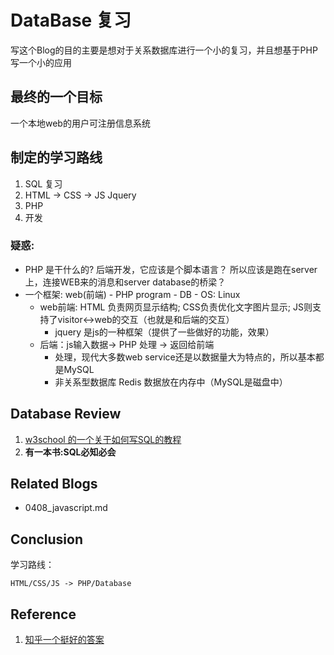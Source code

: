 # DataBase 复习
写这个Blog的目的主要是想对于关系数据库进行一个小的复习，并且想基于PHP写一个小的应用

## 最终的一个目标
一个本地web的用户可注册信息系统

## 制定的学习路线
1. SQL 复习
2. HTML -> CSS -> JS Jquery
3. PHP
4. 开发
### 疑惑: 
* PHP 是干什么的? 后端开发，它应该是个脚本语言？ 所以应该是跑在server上，连接WEB来的消息和server database的桥梁？
* 一个框架: web(前端) - PHP program - DB - OS: Linux
	* web前端: HTML 负责网页显示结构; CSS负责优化文字图片显示; JS则支持了visitor<->web的交互（也就是和后端的交互）
		* jquery 是js的一种框架（提供了一些做好的功能，效果）  
	* 后端：js输入数据-> PHP 处理 -> 返回给前端
		* 处理，现代大多数web service还是以数据量大为特点的，所以基本都是MySQL
		* 非关系型数据库 Redis
		数据放在内存中（MySQL是磁盘中）

## Database Review
1. [w3school 的一个关于如何写SQL的教程](http://www.w3school.com.cn/sql/index.asp)
2. **有一本书:SQL必知必会**

## Related Blogs 
* 0408_javascript.md  

## Conclusion 
学习路线： 

	HTML/CSS/JS -> PHP/Database
## Reference 
1. [知乎一个挺好的答案](https://www.zhihu.com/question/20003635)

